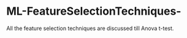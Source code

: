 # ML-FeatureSelectionTechniques-
All the feature selection techniques are discussed till Anova t-test.
